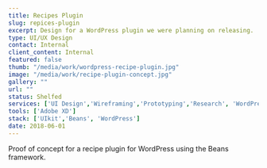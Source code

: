 ```yaml
---
title: Recipes Plugin
slug: repices-plugin
excerpt: Design for a WordPress plugin we were planning on releasing.
type: UI/UX Design
contact: Internal
client_content: Internal
featured: false
thumb: "/media/work/wordpress-recipe-plugin.jpg"
image: "/media/work/recipe-plugin-concept.jpg"
gallery: ""
url: ""
status: Shelfed
services: ['UI Design','Wireframing','Prototyping','Research', 'WordPress Plugin Development']
tools: ['Adobe XD']
stack: ['UIkit','Beans', 'WordPress']
date: 2018-06-01
---
```

Proof of concept for a recipe plugin for WordPress using the Beans framework.